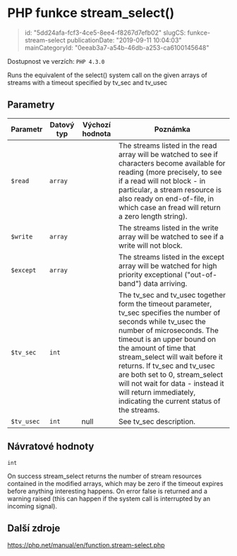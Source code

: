 PHP funkce stream_select()
==========================

> id: "5dd24afa-fcf3-4ce5-8ee4-f8267d7efb02"
> slugCS: funkce-stream-select
> publicationDate: "2019-09-11 10:04:03"
> mainCategoryId: "0eeab3a7-a54b-46db-a253-ca6100145648"

Dostupnost ve verzích: `PHP 4.3.0`

Runs the equivalent of the select() system call on the given
arrays of streams with a timeout specified by tv_sec and tv_usec


Parametry
--------------

| Parametr | Datový typ | Výchozí hodnota | Poznámka |
|-----|-----|-----|-----|
| `$read` | `array` |  | The streams listed in the read array will be watched to see if characters become available for reading (more precisely, to see if a read will not block - in particular, a stream resource is also ready on end-of-file, in which case an fread will return a zero length string). |
| `$write` | `array` |  | The streams listed in the write array will be watched to see if a write will not block. |
| `$except` | `array` |  | The streams listed in the except array will be watched for high priority exceptional ("out-of-band") data arriving. |
| `$tv_sec` | `int` |  | The tv_sec and tv_usec together form the timeout parameter, tv_sec specifies the number of seconds while tv_usec the number of microseconds. The timeout is an upper bound on the amount of time that stream_select will wait before it returns. If tv_sec and tv_usec are both set to 0, stream_select will not wait for data - instead it will return immediately, indicating the current status of the streams. |
| `$tv_usec` | `int` | null | See tv_sec description. |


Návratové hodnoty
----------------

`int`

On success stream_select returns the number of
stream resources contained in the modified arrays, which may be zero if
the timeout expires before anything interesting happens. On error false
is returned and a warning raised (this can happen if the system call is
interrupted by an incoming signal).

Další zdroje
------------

https://php.net/manual/en/function.stream-select.php
